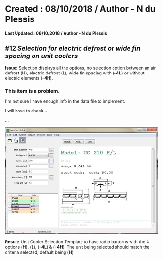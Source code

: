 # Created : 08/10/2018 / Author - N du Plessis
#### Last Updated : 08/10/2018 / Author - N du Plessis

##  #12 **_Selection for electric defrost or wide fin spacing on unit coolers_**

**Issue:** Selection displays all the options, no selection option between an air defrost (**H**), electric defrost (**L**), 
           wide fin spacing with (**-4L**) or without electric elements (**-4H**).
           
### This item is a problem.

I'm not sure I have enough info in the data file to implement.

I will have to check...

...

           

![alt text](EvapAll.JPG "Unit Cooler Selection Form")

 **Result:** Unit Cooler Selection Template to have radio buttorns with the 4 options (**H**), (**L**), (**-4L**) & (**-4H**).
             The unit being selected should match the criteria selected, default being (**H**)
